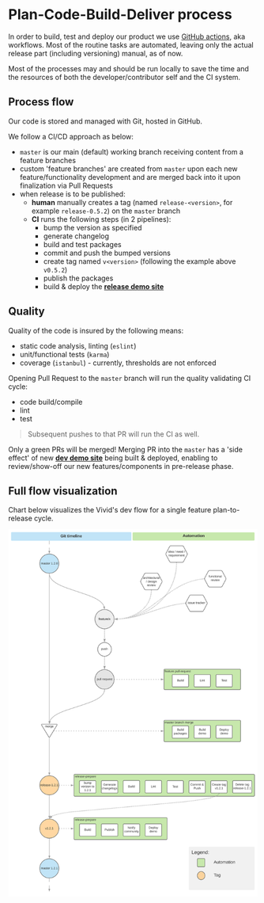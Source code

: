 # Plan-Code-Build-Deliver process

In order to build, test and deploy our product we use [GitHub actions](https://help.github.com/en/actions), aka workflows.
Most of the routine tasks are automated, leaving only the actual release part (including versioning) manual, as of now.

Most of the processes may and should be run locally to save the time and the resources of both the developer/contributor self and the CI system.

## Process flow

Our code is stored and managed with Git, hosted in GitHub.

We follow a CI/CD approach as below:
* `master` is our main (default) working branch receiving content from a feature branches
* custom 'feature branches' are created from `master` upon each new feature/functionality development and are merged back into it upon finalization via Pull Requests
* when release is to be published:
  * __human__ manually creates a tag (named `release-<version>`, for example `release-0.5.2`) on the `master` branch
  * __CI__ runs the following steps (in 2 pipelines):
    * bump the version as specified
    * generate changelog
    * build and test packages
    * commit and push the bumped versions
    * create tag named `v<version>` (following the example above `v0.5.2`)
    * publish the packages
    * build & deploy the [__release demo site__](https://vivid.vonage.com)

## Quality

Quality of the code is insured by the following means:
* static code analysis, linting (`eslint`)
* unit/functional tests (`karma`)
* coverage (`istanbul`) - currently, thresholds are not enforced


Opening Pull Request to the `master` branch will run the quality validating CI cycle:
* code build/compile
* lint
* test
> Subsequent pushes to that PR will run the CI as well.


Only a green PRs will be merged!
Merging PR into the `master` has a 'side effect' of new [__dev demo site__](https://dev.vivid.vonage.com/) being built & deployed, enabling to review/show-off our new features/components in pre-release phase.


## Full flow visualization

Chart below visualizes the Vivid's dev flow for a single feature plan-to-release cycle.

![DevOps flow](assets/images/vivid-devops-flow.svg)
